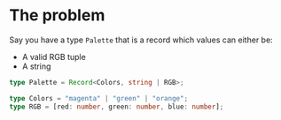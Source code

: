 # The problem

Say you have a type `Palette` that is a record which values can either be:

- A valid RGB tuple
- A string

```ts
type Palette = Record<Colors, string | RGB>;

type Colors = "magenta" | "green" | "orange";
type RGB = [red: number, green: number, blue: number];
```
